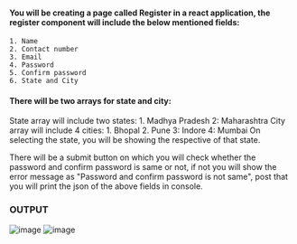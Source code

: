 #### You will be creating a page called Register in a react application, the register component will include the below mentioned fields: ####
	1. Name
	2. Contact number
	3. Email
	4. Password
	5. Confirm password
	6. State and City
#### There will be two arrays for state and city:
State array will include two states: 1. Madhya Pradesh 2: Maharashtra
City array will include 4 cities: 1. Bhopal 2. Pune 3: Indore 4: Mumbai
On selecting the state, you will be showing the respective of that state.

There will be a submit button on which you will check whether the password and confirm password is same or not, if not you will show the error message as "Password and confirm password is not same", post that you will print the json of the above fields in console.


### OUTPUT

![image](https://user-images.githubusercontent.com/101321941/157650525-1a7c563a-dcaf-42d8-a301-9c367920fe3e.png)
![image](https://user-images.githubusercontent.com/101321941/157650726-605e9591-e25f-4627-a288-1c0622ff09ae.png)
